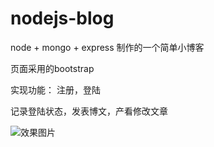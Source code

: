 # nodejs-blog
node + mongo + express 制作的一个简单小博客

页面采用的bootstrap

实现功能： 注册，登陆

记录登陆状态，发表博文，产看修改文章

![效果图片](https://github.com/guopz/nodejs-blog/blob/master/public/images/GIF.gif)